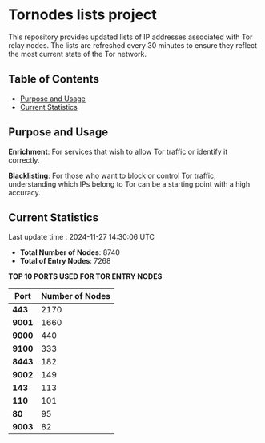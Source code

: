 # Tornodes lists project

This repository provides updated lists of IP addresses associated with Tor relay nodes. The lists are refreshed every 30 minutes to ensure they reflect the most current state of the Tor network.

## Table of Contents

- [Purpose and Usage](#purpose-and-usage)
- [Current Statistics](#current-statistics)


## Purpose and Usage

**Enrichment**: For services that wish to allow Tor traffic or identify it correctly.

**Blacklisting**: For those who want to block or control Tor traffic, understanding which IPs belong to Tor can be a starting point with a high accuracy.

## Current Statistics

Last update time : 2024-11-27 14:30:06 UTC

- **Total Number of Nodes**: 8740
- **Total of Entry Nodes**: 7268

**TOP 10 PORTS USED FOR TOR ENTRY NODES**

| **Port** | **Number of Nodes** |
|------|-----------------|
| **443**   | 2170  |
| **9001**   | 1660  |
| **9000**   | 440  |
| **9100**   | 333  |
| **8443**   | 182  |
| **9002**   | 149  |
| **143**   | 113  |
| **110**   | 101  |
| **80**   | 95  |
| **9003**   | 82  |

